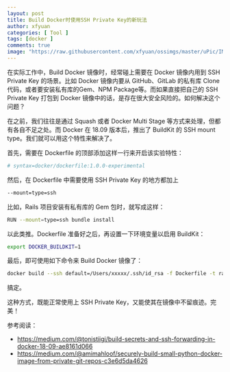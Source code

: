 ```yaml
---
layout: post
title: Build Docker时使用SSH Private Key的新玩法
author: xfyuan
categories: [ Tool ]
tags: [docker ]
comments: true
image: "https://raw.githubusercontent.com/xfyuan/ossimgs/master/uPic/IMG_20201015_122251.jpg"
---
```


在实际工作中，Build Docker 镜像时，经常碰上需要在 Docker 镜像内用到 SSH Private Key 的场景。比如 Docker 镜像内要从 GitHub、GitLab 的私有库 Clone 代码，或者要安装私有库的Gem、NPM Package等。而如果直接把自己的 SSH Private Key 打包到 Docker 镜像中的话，是存在很大安全风险的。如何解决这个问题？

在之前，我们往往是通过 Squash 或者 Docker Multi Stage 等方式来处理，但都有各自不足之处。而 Docker 在 18.09 版本后，推出了 BuildKit 的 SSH mount type。我们就可以用这个特性来解决了。

首先，需要在 Dockerfile 的顶部添加这样一行来开启该实验特性：

```bash
# syntax=docker/dockerfile:1.0.0-experimental
```

然后，在 Dockerfile 中需要使用 SSH Private Key 的地方都加上

```bash
--mount=type=ssh
```

比如，Rails 项目安装有私有库的 Gem 包时，就写成这样：

```bash
RUN --mount=type=ssh bundle install
```

以此类推。Dockerfile 准备好之后，再设置一下环境变量以启用 BuildKit：

```bash
export DOCKER_BUILDKIT=1
```

最后，即可使用如下命令来 Build Docker 镜像了：

```bash
docker build --ssh default=/Users/xxxxx/.ssh/id_rsa -f Dockerfile -t rails-demo-dev:1.0.0 .
```

搞定。

这种方式，既能正常使用上 SSH Private Key，又能使其在镜像中不留痕迹。完美！



参考阅读：

- https://medium.com/@tonistiigi/build-secrets-and-ssh-forwarding-in-docker-18-09-ae8161d066
- https://medium.com/@amimahloof/securely-build-small-python-docker-image-from-private-git-repos-c3e6d5da4626